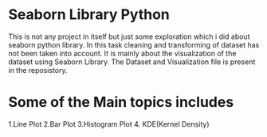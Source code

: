 # Seaborn Library Python
This is not any project in itself but just some exploration which i did about seaborn python library. In this task cleaning and transforming of dataset has not been taken into account. It is mainly about the visualization of the dataset using Seaborn Library.
The Dataset and Visualization file is present in the reposistory.
# Some of the Main topics includes
1.Line Plot
2.Bar Plot
3.Histogram Plot
4. KDE(Kernel Density)
